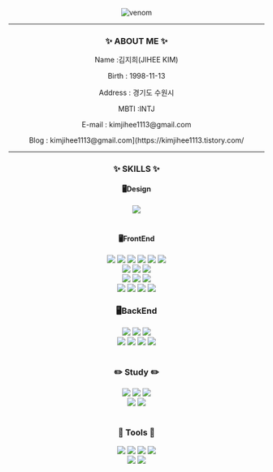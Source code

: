 <div align="center">

![venom](https://capsule-render.vercel.app/api?type=venom&height=200&text=Welcome%20JIHEE%20Git&fontSize=70&color=0:8871e5,100:b678c4&stroke=b678c4&fontAlignY=50)


<!--
**JIHEE-Princess98/JIHEE-Princess98** is a ✨ _special_ ✨ repository because its `README.md` (this file) appears on your GitHub profile.

Here are some ideas to get you started:

- 🔭 I’m currently working on ...
- 🌱 I’m currently learning ...
- 👯 I’m looking to collaborate on ...
- 🤔 I’m looking for help with ...
- 💬 Ask me about ...
- 📫 How to reach me: ...
- 😄 Pronouns: ...
- ⚡ Fun fact: ...
-->
</div>

<hr/>
<h3 align="center">✨ ABOUT ME ✨</h3>
<p align="center"> Name :김지희(JIHEE KIM) </p>
<p align="center"> Birth : 1998-11-13 </p>
<p align="center"> Address : 경기도 수원시 </p>
<p align="center"> MBTI :INTJ </p>
<p align="center"> E-mail : kimjihee1113@gmail.com </p>
<p align="center"> Blog : kimjihee1113@gmail.com](https://kimjihee1113.tistory.com/ </p>

<hr/>
<h3 align="center">✨ SKILLS ✨</h3>

<h4 align="center">🖥️Design</h4>
<div align="center">
   <img src="https://img.shields.io/badge/Photoshop-20232a.svg?style=for-the-badge&logo=adobephotoshop&logoColor=#31A8FF" />
</div>
<h1></h1>

<h4 align="center"> 🖥️FrontEnd </h4>
<div align="center">
   <img src="https://img.shields.io/badge/react.js-20232a.svg?style=for-the-badge&logo=react&logoColor=61DAFB" />
   <img src="https://img.shields.io/badge/recoil-20232a.svg?style=for-the-badge&logo=recoil&logoColor=#3578E5" />
   <img src="https://img.shields.io/badge/react.query-20232a.svg?style=for-the-badge&logo=reactquery&logoColor=#FF4154" />
    <img src="https://img.shields.io/badge/redux-20232a.svg?style=for-the-badge&logo=recoil&logoColor=#3578E5" />
   <img src="https://img.shields.io/badge/context-20232a.svg?style=for-the-badge&logo=reactrouter&logoColor=61DAFB" />
   <img src="https://img.shields.io/badge/MUI-20232a.svg?style=for-the-badge&logo=mui&logoColor=#007FFF" />
</div>
<div align="center">
    <img src="https://img.shields.io/badge/Vue.js-20232a.svg?style=for-the-badge&logo=vuedotjs&logoColor=#4FC08D" />
   <img src="https://img.shields.io/badge/pinia.js-20232a.svg?style=for-the-badge&logo=pinia&logoColor=61DAFB" />
    <img src="https://img.shields.io/badge/vuetify.js-20232a.svg?style=for-the-badge&logo=vuetify&logoColor=#1867C0" />
</div>
<div align="center">
  <img src="https://img.shields.io/badge/Html5-20232a.svg?style=for-the-badge&logo=html5&logoColor=#E34F26" />
  <img src="https://img.shields.io/badge/Css3-20232a.svg?style=for-the-badge&logo=css3&logoColor=#1572B6" />
   <img src="https://img.shields.io/badge/javascript-20232a.svg?style=for-the-badge&logo=javascript&logoColor=#F7DF1E" />
</div>
<div align="center">
  <img src="https://img.shields.io/badge/axios-20232a.svg?style=for-the-badge&logo=axios&logoColor=#5A29E4" />
  <img src="https://img.shields.io/badge/fetch-20232a.svg?style=for-the-badge&logo=fetch&logoColor=61DAFB" />
   <img src="https://img.shields.io/badge/npm-20232a.svg?style=for-the-badge&logo=npm&logoColor=#CB3837" />
  <img src="https://img.shields.io/badge/yarn-20232a.svg?style=for-the-badge&logo=yarn&logoColor=#2C8EBB" />
</div>


<h3 align="center"> 🖥️BackEnd </h3>
<div align="center">
   <img src="https://img.shields.io/badge/Node.js-20232a.svg?style=for-the-badge&logo=nodedotjs&logoColor=#5FA04E" />
   <img src="https://img.shields.io/badge/Express.js-20232a.svg?style=for-the-badge&logo=express&logoColor=#000000" />
   <img src="https://img.shields.io/badge/SpringBoot-20232a.svg?style=for-the-badge&logo=spring&logoColor=#6DB33F" />
</div>
<div align="center">
    <img src="https://img.shields.io/badge/RESTAPI-20232a.svg?style=for-the-badge&logo=restapi&logoColor=61DAFB" />
    <img src="https://img.shields.io/badge/Mybatis-20232a.svg?style=for-the-badge&logo=mybatis&logoColor=61DAFB" />
    <img src="https://img.shields.io/badge/postgresql-20232a.svg?style=for-the-badge&logo=postgresql&logoColor=#4169E1" />
    <img src="https://img.shields.io/badge/mysql-20232a.svg?style=for-the-badge&logo=mysql&logoColor=#4479A1" />
</div>

<h1></h1>

<h3 align="center"> ✏️ Study ✏️ </h3>
<div align="center">
    <img src="https://img.shields.io/badge/next.js-20232a.svg?style=for-the-badge&logo=nextdotjs&logoColor=#000000" />
    <img src="https://img.shields.io/badge/Redux-20232a.svg?style=for-the-badge&logo=redux&logoColor=#764ABC" />
    <img src="https://img.shields.io/badge/Vuex-20232a.svg?style=for-the-badge&logo=vuex&logoColor=#4FC08D" />
</div>
<div align="center">
     <img src="https://img.shields.io/badge/electron-20232a.svg?style=for-the-badge&logo=electron&logoColor=#47848F" />
    <img src="https://img.shields.io/badge/aws-20232a.svg?style=for-the-badge&logo=awslambda&logoColor=#FF9900" />
</div>

<h1></h1>

<h3 align="center"> 🔧 Tools 🔧 </h3>
<div align="center">
    <img src="https://img.shields.io/badge/Git-20232a.svg?style=for-the-badge&logo=git&logoColor=#F05032" />
     <img src="https://img.shields.io/badge/GitHub-20232a.svg?style=for-the-badge&logo=github&logoColor=#181717" />
    <img src="https://img.shields.io/badge/GitLab-20232a.svg?style=for-the-badge&logo=gitlab&logoColor=#FC6D26" />
    <img src="https://img.shields.io/badge/PostMan-20232a.svg?style=for-the-badge&logo=postman&logoColor=#FF6C37" />
</div>



<div align="center">
   <img src="https://img.shields.io/badge/Pm2-20232a.svg?style=for-the-badge&logo=pm2&logoColor=#2B037A" />
   <img src="https://img.shields.io/badge/Ubuntu-20232a.svg?style=for-the-badge&logo=ubuntu&logoColor=#E95420" />
</div>



